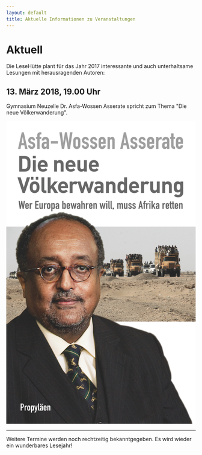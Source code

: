 ```yaml
---
layout: default
title: Aktuelle Informationen zu Veranstaltungen
---
```


# Aktuell

Die LeseHütte plant für das Jahr 2017 interessante und auch unterhaltsame Lesungen mit herausragenden Autoren:


## 13. März 2018, 19.00 Uhr

Gymnasium Neuzelle
Dr. Asfa-Wossen Asserate spricht zum Thema "Die neue Völkerwanderung".

![Cover](/assets/Asserate/cover.jpeg)

* * *

Weitere Termine werden noch rechtzeitig bekanntgegeben.
Es wird wieder ein wunderbares Lesejahr!

